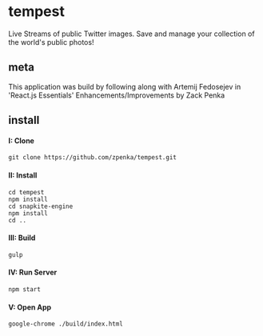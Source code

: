 # tempest
Live Streams of public Twitter images. Save and manage your collection of the world's public photos!

## meta
This application was build by following along with Artemij Fedosejev in 'React.js Essentials'
Enhancements/Improvements by Zack Penka

## install
#### I: Clone
```
git clone https://github.com/zpenka/tempest.git
```

#### II: Install
```
cd tempest
npm install
cd snapkite-engine
npm install
cd ..
```

#### III: Build
```
gulp
```

#### IV: Run Server
```
npm start
```

#### V: Open App
```
google-chrome ./build/index.html
```
